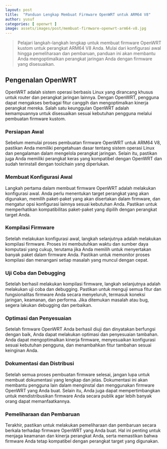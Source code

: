 ```yaml
---
layout: post
title:  "Panduan Lengkap Membuat Firmware OpenWRT untuk ARM64 V8"
author: yusuf
categories: [ openwrt ]
image: assets/images/post/membuat-firmware-openwrt-arm64-v8.jpg
---
```


> Pelajari langkah-langkah lengkap untuk membuat firmware OpenWRT kustom untuk perangkat ARM64 V8 Anda. Mulai dari konfigurasi awal hingga pemeliharaan dan pembaruan, panduan ini akan membantu Anda mengoptimalkan perangkat jaringan Anda dengan firmware yang disesuaikan.

## Pengenalan OpenWRT

OpenWRT adalah sistem operasi berbasis Linux yang dirancang khusus untuk router dan perangkat jaringan lainnya. Dengan OpenWRT, pengguna dapat mengakses berbagai fitur canggih dan mengoptimalkan kinerja perangkat mereka. Salah satu keunggulan OpenWRT adalah kemampuannya untuk disesuaikan sesuai kebutuhan pengguna melalui pembuatan firmware kustom.

### Persiapan Awal

Sebelum memulai proses pembuatan firmware OpenWRT untuk ARM64 V8, pastikan Anda memiliki pengetahuan dasar tentang sistem operasi Linux dan pengalaman dalam mengelola perangkat jaringan. Selain itu, pastikan juga Anda memiliki perangkat keras yang kompatibel dengan OpenWRT dan sudah terinstall dengan toolchain yang diperlukan.

### Membuat Konfigurasi Awal

Langkah pertama dalam membuat firmware OpenWRT adalah melakukan konfigurasi awal. Anda perlu menentukan target perangkat yang akan digunakan, memilih paket-paket yang akan disertakan dalam firmware, dan mengatur opsi konfigurasi lainnya sesuai kebutuhan Anda. Pastikan untuk memperhatikan kompatibilitas paket-paket yang dipilih dengan perangkat target Anda.

### Kompilasi Firmware

Setelah melakukan konfigurasi awal, langkah selanjutnya adalah melakukan kompilasi firmware. Proses ini membutuhkan waktu dan sumber daya komputasi yang cukup, terutama jika Anda memilih untuk menyertakan banyak paket dalam firmware Anda. Pastikan untuk memonitor proses kompilasi dan menangani setiap masalah yang muncul dengan cepat.

### Uji Coba dan Debugging

Setelah berhasil melakukan kompilasi firmware, langkah selanjutnya adalah melakukan uji coba dan debugging. Pastikan untuk menguji semua fitur dan fungsionalitas firmware Anda secara menyeluruh, termasuk koneksi jaringan, keamanan, dan performa. Jika ditemukan masalah atau bug, segera lakukan debugging dan perbaikan.

### Optimasi dan Penyesuaian

Setelah firmware OpenWRT Anda berhasil diuji dan dinyatakan berfungsi dengan baik, Anda dapat melakukan optimasi dan penyesuaian tambahan. Anda dapat mengoptimalkan kinerja firmware, menyesuaikan konfigurasi sesuai kebutuhan pengguna, dan menambahkan fitur tambahan sesuai keinginan Anda.

### Dokumentasi dan Distribusi

Setelah semua proses pembuatan firmware selesai, jangan lupa untuk membuat dokumentasi yang lengkap dan jelas. Dokumentasi ini akan membantu pengguna lain dalam menginstal dan menggunakan firmware OpenWRT yang Anda buat. Selain itu, Anda juga dapat mempertimbangkan untuk mendistribusikan firmware Anda secara publik agar lebih banyak orang dapat memanfaatkannya.

### Pemeliharaan dan Pembaruan

Terakhir, pastikan untuk melakukan pemeliharaan dan pembaruan secara berkala terhadap firmware OpenWRT yang Anda buat. Hal ini penting untuk menjaga keamanan dan kinerja perangkat Anda, serta memastikan bahwa firmware Anda tetap kompatibel dengan perangkat target yang digunakan.